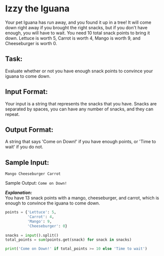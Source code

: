 # Izzy the Iguana

Your pet Iguana has run away, and you found it up in a tree! It will come down right away if you brought the right snacks, but if you don't have enough, you will have to wait. You need 10 total snack points to bring it down. Lettuce is worth 5, Carrot is worth 4, Mango is worth 9, and Cheeseburger is worth 0.

## Task: 
Evaluate whether or not you have enough snack points to convince your iguana to come down.

## Input Format: 
Your input is a string that represents the snacks that you have. Snacks are separated by spaces, you can have any number of snacks, and they can repeat.

## Output Format: 
A string that says 'Come on Down!' if you have enough points, or 'Time to wait' if you do not. 

## Sample Input: 
```Mango Cheeseburger Carrot```

Sample Output:
```Come on Down!```

***Explanation:***<br/> 
You have 13 snack points with a mango, cheeseburger, and carrot, which is enough to convince the iguana to come down.


```python
points = {'Lettuce': 5,
          'Carrot': 4,
          'Mango': 9,
          'Cheeseburger': 0}
          
snacks = input().split()
total_points = sum(points.get(snack) for snack in snacks)

print('Come on Down!' if total_points >= 10 else 'Time to wait')
```
